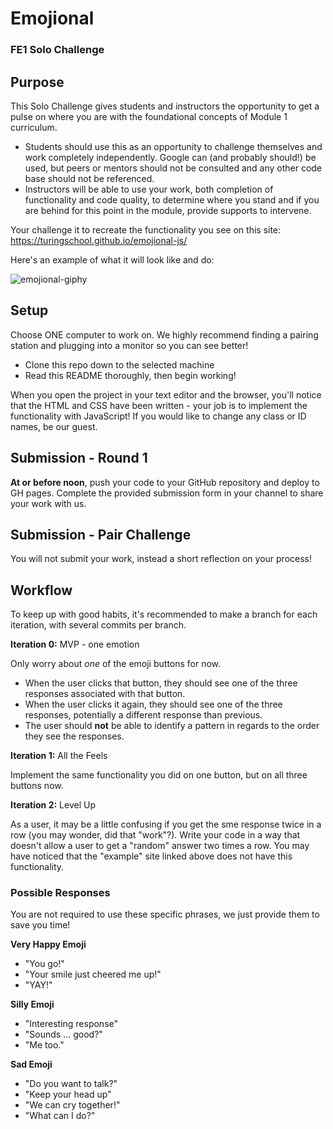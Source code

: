 # Emojional
### FE1 Solo Challenge

## Purpose

This Solo Challenge gives students and instructors the opportunity to get a pulse on where you are with the foundational concepts of Module 1 curriculum.

- Students should use this as an opportunity to challenge themselves and work completely independently. Google can (and probably should!) be used, but peers or mentors should not be consulted and any other code base should not be referenced.
- Instructors will be able to use your work, both completion of functionality and code quality, to determine where you stand and if you are behind for this point in the module, provide supports to intervene.

Your challenge it to recreate the functionality you see on this site: https://turingschool.github.io/emojional-js/

Here's an example of what it will look like and do:

![emojional-giphy](https://user-images.githubusercontent.com/25447342/69885271-92c67f80-1299-11ea-9c50-fb0f525c7d9e.gif)

## Setup

Choose ONE computer to work on. We highly recommend finding a pairing station and plugging into a monitor so you can see better!
- Clone this repo down to the selected machine
- Read this README thoroughly, then begin working!

When you open the project in your text editor and the browser, you'll notice that the HTML and CSS have been written - your job is to implement the functionality with JavaScript! If you would like to change any class or ID names, be our guest.

## Submission - Round 1

**At or before noon**, push your code to your GitHub repository and deploy to GH pages. Complete the provided submission form in your channel to share your work with us.

## Submission - Pair Challenge

You will not submit your work, instead a short reflection on your process!

## Workflow

To keep up with good habits, it's recommended to make a branch for each iteration, with several commits per branch.

**Iteration 0:** MVP - one emotion

Only worry about _one_ of the emoji buttons for now.
- When the user clicks that button, they should see one of the three responses associated with that button. 
- When the user clicks it again, they should see one of the three responses, potentially a different response than previous.
- The user should **not** be able to identify a pattern in regards to the order they see the responses.

**Iteration 1:** All the Feels

Implement the same functionality you did on one button, but on all three buttons now. 

**Iteration 2:** Level Up

As a user, it may be a little confusing if you get the sme response twice in a row (you may wonder, did that "work"?). Write your code in a way that doesn't allow a user to get a "random" answer two times a row. You may have noticed that the "example" site linked above does not have this functionality.

### Possible Responses

You are not required to use these specific phrases, we just provide them to save you time!

**Very Happy Emoji**
- "You go!"
- "Your smile just cheered me up!"
- "YAY!"

**Silly Emoji**
- "Interesting response"
- "Sounds ... good?"
- "Me too."

**Sad Emoji**
- "Do you want to talk?"
- "Keep your head up"
- "We can cry together!"
- "What can I do?"

